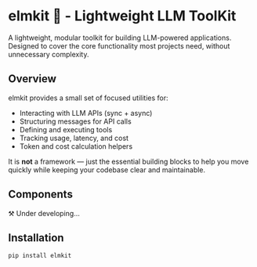 # elmkit 🌳 - Lightweight LLM ToolKit

A lightweight, modular toolkit for building LLM-powered applications.  
Designed to cover the core functionality most projects need, without unnecessary complexity.

## Overview
elmkit provides a small set of focused utilities for:
- Interacting with LLM APIs (sync + async)
- Structuring messages for API calls
- Defining and executing tools
- Tracking usage, latency, and cost
- Token and cost calculation helpers

It is **not** a framework — just the essential building blocks to help you move quickly while keeping your codebase clear and maintainable.

## Components

⚒️ Under developing...

## Installation

```bash
pip install elmkit
